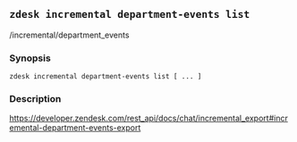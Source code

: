 ## `zdesk incremental department-events list`

/incremental/department_events

### Synopsis

    zdesk incremental department-events list [ ... ]

### Description

https://developer.zendesk.com/rest_api/docs/chat/incremental_export#incremental-department-events-export

